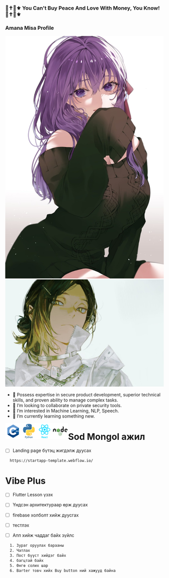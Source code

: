 ### 💞✝️👠⚜️ You Can't Buy Peace And Love With Money, You Know! 💞✝️👠⚜️ 


### Amana Misa Profile ###

<p align="center">
  <img src="./photos/sakura.jpg" />
  <img src="./photos/banner.jpg" />
</p>


- 🔭 Possess expertise in secure product development, superior technical
  skills, and proven ability to manage complex tasks.
- 👯 I’m looking to collaborate on private security tools.
- 👀 I’m interested in Machine Learning, NLP, Speech.
- 🌱 I’m currently learning something new.


<p align="center">
  <img align="left" alt="C" width="50px" src="./photos/cplus.png" />
  <img align="left" alt="C" width="50px" src="./photos/python.png" />
  <img align="left" alt="C" width="50px" src="./photos/react.png" />
  <img align="left" alt="C" width="50px" src="./photos/node.png" />
</p>

# Sod Mongol ажил 

* [ ] Landing page бүтэц жигдэлж дуусах 
```
  https://startapp-template.webflow.io/
```

# Vibe Plus 
* [ ] Flutter Lesson үзэх
* [ ] Үндсэн архитектураар өрж дуусах
* [ ] firebase холболт хийж дуусгах 
* [ ] тестлэх 

* [ ] Апп хийж чаддаг байх зүйлс 
```
  1. Зураг оруулах барааны 
  2. Чатлах
  3. Пост бүүст хийдэг байх
  4. багцтай байх
  5. Өнгө солих шар
  6. Barter товч хийх Buy button ний хажууд байна
```
